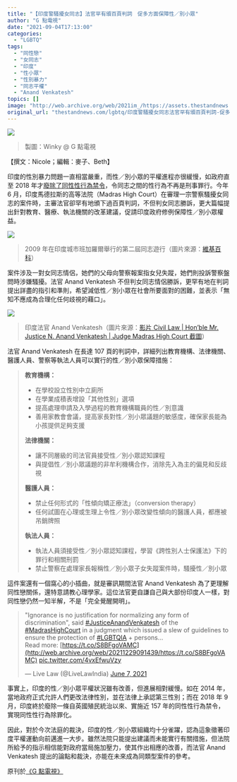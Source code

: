 ```yaml
---
title: "【印度警騷擾女同志】法官罕有頒百頁判詞　促多方面保障性／別小眾"
author: "G 點電視"
date: "2021-09-04T17:13:00"
categories:
  - "LGBTQ"
tags:
  - "同性戀"
  - "女同志"
  - "印度"
  - "性小眾"
  - "性別暴力"
  - "同志平權"
  - "Anand Venkatesh"
topics: []
image: "http://web.archive.org/web/2021im_/https://assets.thestandnews.com/media/photos/65873426524521495285762451252.png"
original_url: "thestandnews.com/lgbtq/印度警騷擾女同志法官罕有頒百頁判詞-促多方面保障性別小眾"
---
```

![](http://web.archive.org/web/2021im_/https://assets.thestandnews.com/media/photos/65873426524521495285762451252.png)
> 製圖：Winky @ G 點電視

【撰文：Nicole；編輯：麥子、Beth】

印度的性別暴力問題一直相當嚴重，而性／別小眾的平權進程亦很緩慢，如政府直至 2018 年才[廢除了同性性行為禁令](http://web.archive.org/web/20211229091439/https://newtalk.tw/news/view/2018-09-06/138416)，令同志之間的性行為不再是刑事罪行。今年 6 月，印度馬德拉斯的高等法院（Madras High Court）在審理一宗警察騷擾女同志的案件時，主審法官卻罕有地頒下過百頁判詞，不但判女同志勝訴，更大篇幅提出針對教育、醫療、執法機關的改革建議，促請印度政府修例保障性／別小眾權益。

![](http://web.archive.org/web/2021im_/https://gdottv.com/main/wp-content/uploads/2021/07/india_01.jpg.webp)
> 2009 年在印度城市班加羅爾舉行的第二屆同志遊行（圖片來源：[維基百科](http://web.archive.org/web/20211229091439/https://en.wikipedia.org/wiki/Bangalore_Queer_Film_Festival)）

案件涉及一對女同志情侶，她們的父母向警察報案指女兒失蹤，她們則投訴警察盤問時涉嫌騷擾。法官 Anand Venkatesh 不但判女同志情侶勝訴，更罕有地在判詞提出詳盡的指引和準則，希望減低性／別小眾在社會所要面對的困難，並表示「無知不應成為合理化任何歧視的藉口」。

![](http://web.archive.org/web/2021im_/https://gdottv.com/main/wp-content/uploads/2021/07/Anand-Venkatesh.jpg.webp)
> 印度法官 Anand Venkatesh（圖片來源：[影片 Civil Law | Hon’ble Mr. Justice N. Anand Venkatesh | Judge Madras High Court 截圖](http://web.archive.org/web/20211229091439/https://www.youtube.com/watch?v=o-suZLjOSYg)）

法官 Anand Venkatesh 在長達 107 頁的判詞中，詳細列出教育機構、法律機關、醫護人員、警察等執法人員可以實行的性／別小眾保障措施：

> **教育機構：**
> 
> *   在學校設立性別中立廁所
> *   在學業成積表增設「其他性別」選項
> *   提高處理申請及入學過程的教育機構職員的性／別意識
> *   善用家教會會議，提高家長對性／別小眾議題的敏感度，確保家長能為小孩提供足夠支援
> 
> **法律機關：**
> 
> *   讓不同層級的司法官員接受性／別小眾認知課程
> *   與提倡性／別小眾議題的非牟利機構合作，消除先入為主的偏見和反歧視
> 
> **醫護人員：**
> 
> *   禁止任何形式的「性傾向矯正療法」（conversion therapy）
> *   任何試圖在心理或生理上令性／別小眾改變性傾向的醫護人員，都應被吊銷牌照
> 
> **執法人員：**
> 
> *   執法人員須接受性／別小眾認知課程，學習《跨性別人士保護法》下的罪行和相關刑罰
> *   禁止警察在處理家長報稱性／別小眾子女失蹤案件時，騷擾性／別小眾

這件案還有一個窩心的小插曲，就是審訊期間法官 Anand Venkatesh 為了更理解同性戀關係，還特意請教心理學家。這位法官更自謙自己與大部份印度人一樣，對同性戀仍然一知半解，不是「完全覺醒開明」。

> "Ignorance is no justification for normalizing any form of discrimination", said [#JusticeAnandVenkatesh](http://web.archive.org/web/20211229091439/https://twitter.com/hashtag/JusticeAnandVenkatesh?src=hash&ref_src=twsrc%5Etfw) of the [#MadrasHighCourt](http://web.archive.org/web/20211229091439/https://twitter.com/hashtag/MadrasHighCourt?src=hash&ref_src=twsrc%5Etfw) in a judgment which issued a slew of guidelines to ensure the protection of [#LGBTQIA](http://web.archive.org/web/20211229091439/https://twitter.com/hashtag/LGBTQIA?src=hash&ref_src=twsrc%5Etfw) + persons...  
> Read more: [https://t.co/S8BFgoVAMC](http://web.archive.org/web/20211229091439/https://t.co/S8BFgoVAMC) [pic.twitter.com/4vxEfwuVzy](http://web.archive.org/web/20211229091439/https://t.co/4vxEfwuVzy)
> 
> — Live Law (@LiveLawIndia) [June 7, 2021](http://web.archive.org/web/20211229091439/https://twitter.com/LiveLawIndia/status/1401842358518493185?ref_src=twsrc%5Etfw)

事實上，印度的性／別小眾平權狀況雖有改善，但進展相對緩慢。如在 2014 年，當地政府正式允許人們更改法律性別，並在法律上承認第三性別；而在 2018 年 9 月，印度終於廢除一條自英國殖民統治以來、實施近 157 年的同性性行為禁令，實現同性性行為除罪化。

因此，對於今次法庭的裁決，印度的性／別小眾組織均十分雀躍，認為這象徵著印度平權運動向前邁進一大步。雖然法院只能提出建議而未能實行有關措施，但法院所給予的指示相信能對政府當局施加壓力，使其作出相應的改善，而法官 Anand Venkatesh 提出的論點和裁決，亦能在未來成為同類型案件的參考。

原刊於[《G 點電視》](http://web.archive.org/web/20211229091439/https://gdottv.com/main/archives/25743)